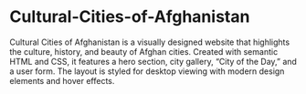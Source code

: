 # Cultural-Cities-of-Afghanistan
Cultural Cities of Afghanistan is a visually designed website that highlights the culture, history, and beauty of Afghan cities. Created with semantic HTML and CSS, it features a hero section, city gallery, “City of the Day,” and a user form. The layout is styled for desktop viewing with modern design elements and hover effects.
